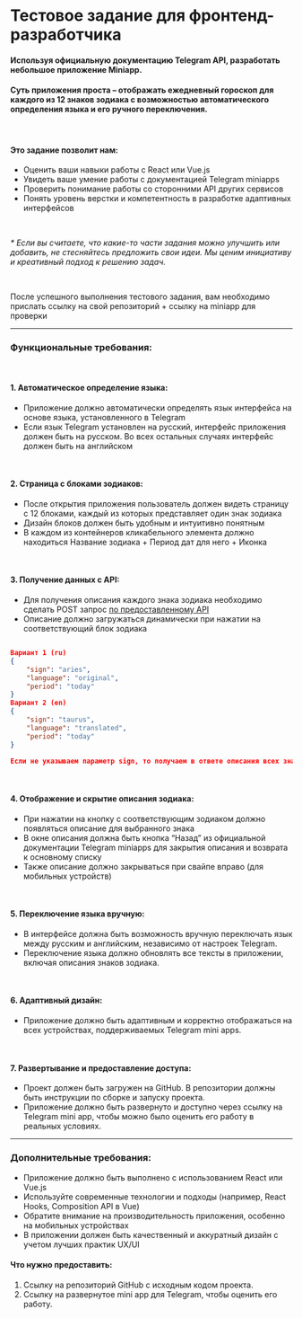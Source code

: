 # Тестовое задание для фронтенд-разработчика

#### Используя официальную документацию Telegram API, разработать небольшое приложение Miniapp. 
#### Суть приложения проста – отображать ежедневный гороскоп для каждого из 12 знаков зодиака с возможностью автоматического определения языка и его ручного переключения.

<br>

#### Это задание позволит нам:
- Оценить ваши навыки работы с React или Vue.js
- Увидеть ваше умение работы с документацией Telegram miniapps
- Проверить понимание работы со сторонними API других сервисов
- Понять уровень верстки и компетентность в разработке адаптивных интерфейсов

<br>

_* Если вы считаете, что какие-то части задания можно улучшить или добавить, не стесняйтесь предложить свои идеи. Мы ценим инициативу и креативный подход к решению задач._

<br>

После успешного выполнения тестового задания, вам необходимо прислать ссылку на свой репозиторий + ссылку на miniapp для проверки


***

### Функциональные требования:

<br>

#### 1. Автоматическое определение языка:
- Приложение должно автоматически определять язык интерфейса на основе языка, установленного в Telegram
- Если язык Telegram установлен на русский, интерфейс приложения должен быть на русском. Во всех остальных случаях интерфейс должен быть на английском

<br>

#### 2. Страница с блоками зодиаков:
- После открытия приложения пользователь должен видеть страницу с 12 блоками, каждый из которых представляет один знак зодиака
- Дизайн блоков должен быть удобным и интуитивно понятным
- В каждом из контейнеров кликабельного элемента должно находиться Название зодиака + Период дат для него + Иконка

<br>

#### 3. Получение данных с API:
- Для получения описания каждого знака зодиака необходимо сделать POST запрос [по предоставленному API](https://poker247tech.ru/get_horoscope/)
- Описание должно загружаться динамически при нажатии на соответствующий блок зодиака

```json Параметры:

Вариант 1 (ru)
{
    "sign": "aries",
    "language": "original",
    "period": "today"
}
Вариант 2 (en)
{
    "sign": "taurus",
    "language": "translated",
    "period": "today"
}

Если не указываем параметр sign, то получаем в ответе описания всех знаков
```




<br>

#### 4. Отображение и скрытие описания зодиака:
- При нажатии на кнопку с соответствующим зодиаком должно появляться описание для выбранного знака
- В окне описания должна быть кнопка “Назад” из официальной документации Telegram miniapps для закрытия описания и возврата к основному списку
- Также описание должно закрываться при свайпе вправо (для мобильных устройств)

<br>

#### 5. Переключение языка вручную:
- В интерфейсе должна быть возможность вручную переключать язык между русским и английским, независимо от настроек Telegram.
- Переключение языка должно обновлять все тексты в приложении, включая описания знаков зодиака.

<br>

#### 6. Адаптивный дизайн:
- Приложение должно быть адаптивным и корректно отображаться на всех устройствах, поддерживаемых Telegram mini apps.

<br>

#### 7. Развертывание и предоставление доступа:
- Проект должен быть загружен на GitHub. В репозитории должны быть инструкции по сборке и запуску проекта.
- Приложение должно быть развернуто и доступно через ссылку на Telegram mini app, чтобы можно было оценить его работу в реальных условиях.

***

### Дополнительные требования:

- Приложение должно быть выполнено с использованием React или Vue.js
- Используйте современные технологии и подходы (например, React Hooks, Composition API в Vue)
- Обратите внимание на производительность приложения, особенно на мобильных устройствах
- В приложении должен быть качественный и аккуратный дизайн с учетом лучших практик UX/UI

#### Что нужно предоставить:

 1. Ссылку на репозиторий GitHub с исходным кодом проекта.
 2. Ссылку на развернутое mini app для Telegram, чтобы оценить его работу.


